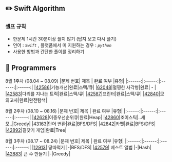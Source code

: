 ## ✏️ Swift Algorithm

### 셀프 규칙 <br>

- 한문제 1시간 30분이상 풀지 않기 (답지 보고 다시 풀기) </br>
- 언어 : _`Swift`_ , 플랫폼에서 미 지원하는 경우 : _`python`_ </br>
- 사용한 방법과 간단한 풀이를 정리하기 <br>

## 📌 Programmers

8월 1주차 (08.04 ~ 08.09)
|문제 번호| 제목 | 완료 여부 |유형|
|:------:|:------:|:------:|:------:|
|[42586](./Links/42586.md)|기능개선|완료|스택/큐|
|[62048](./Links/62048.md)|멀쩡한 사각형|완료| - |
|[42583](./Links/42583.md)|다리를 지나는 트럭|완료|스택/큐|
|[42587](./Links/42587.md)|프린터|완료|스택/큐|
|[42840](./Links/42840.md)|모의고사|완료|완전탐색|

8월 2주차 (08.10 ~ 08.16)
|문제 번호| 제목 | 완료 여부 |유형|
|:------:|:------:|:------:|:------:|
|[42628](./Links/42628.md)|이중우선순위큐|완료|Heap|
|[42860](./Links/42860.md)|조이스틱|..세모..|Greedy|
|[43163](./Links/43163.md)|단어 변환|완료|BFS/DFS|
|[42842](./Links/42842.md)|카펫|완료|BFS/DFS|
|[42892](./Links/42892.md)|길찾기 게임|완료|Tree|

8월 3주차 (08.17 ~ 08.24)
|문제 번호| 제목 | 완료 여부 |유형|
|:------:|:------:|:------:|:------:|
|[12913](https://programmers.co.kr/learn/courses/30/lessons/12913)| 땅따먹기 |-|BFS/DFS|
|[42579](https://programmers.co.kr/learn/courses/30/lessons/42579)| 베스트 앨범 |-|Hash|
|[42883](https://programmers.co.kr/learn/courses/30/lessons/42883)| 큰 수 만들기 |-|Greedy|

